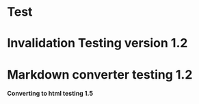 # Test 
# Invalidation Testing version 1.2
# Markdown converter testing 1.2

**Converting to html testing 1.5**
